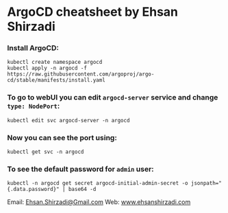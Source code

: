 # ArgoCD cheatsheet by Ehsan Shirzadi

### Install ArgoCD:
```
kubectl create namespace argocd
kubectl apply -n argocd -f https://raw.githubusercontent.com/argoproj/argo-cd/stable/manifests/install.yaml
```

### To go to webUI you can edit `argocd-server` service and change `type: NodePort`:
```
kubectl edit svc argocd-server -n argocd
```

### Now you can see the port using:
```
kubectl get svc -n argocd
```

### To see the default password for `admin` user:
```
kubectl -n argocd get secret argocd-initial-admin-secret -o jsonpath="{.data.password}" | base64 -d
```



Email: Ehsan.Shirzadi@Gmail.com
Web: www.ehsanshirzadi.com
